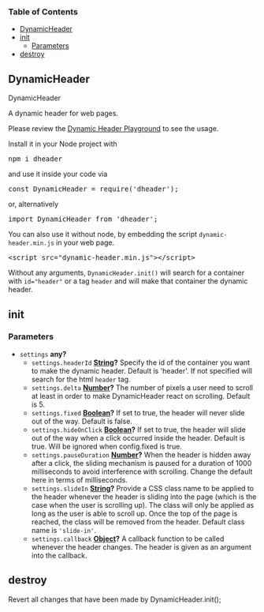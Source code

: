 <!-- Generated by documentation.js. Update this documentation by updating the source code. -->

### Table of Contents

-   [DynamicHeader][1]
-   [init][2]
    -   [Parameters][3]
-   [destroy][4]

## DynamicHeader

DynamicHeader

A dynamic header for web pages.

Please review the [Dynamic Header Playground][5] to see the usage.

Install it in your Node project with 

<pre>
npm i dheader
</pre>

and use it inside your code via 

<pre>
const DynamicHeader = require('dheader');
</pre>

or, alternatively 

<pre>
import DynamicHeader from 'dheader';
</pre>

You can also use it without node, by embedding the script <code>dynamic-header.min.js</code> in your web page.

<pre>
&lt;script src="dynamic-header.min.js">&lt;/script>
</pre> 

 Without any arguments, <code>DynamicHeader.init()</code> will search for a container
 with <code>id="header"</code> or a tag <code>header</code> and will make that container the dynamic header.

## init

### Parameters

-   `settings` **any?** 
    -   `settings.headerId` **[String][6]?** Specify the id of the container you want to make the dynamic header. Default is 'header'. If not specified will search for the html <code>header</code> tag.
    -   `settings.delta` **[Number][7]?**  The number of pixels a user need to scroll at least in order to make DynamicHeader react on scrolling. Default is 5.
    -   `settings.fixed` **[Boolean][8]?** If set to true, the header will never slide out of the way. Default is false.
    -   `settings.hideOnClick` **[Boolean][8]?** If set to true, the header will slide out of the way when a click occurred inside the header. Default is true. Will be ignored when config.fixed is true.
    -   `settings.pauseDuration` **[Number][7]?** When the header is hidden away after a click, the sliding mechanism is paused for a duration of 1000 milliseconds to avoid interference with scrolling. Change the default here in terms of milliseconds.
    -   `settings.slideIn` **[String][6]?** Provide a CSS class name to be applied to the header whenever the header is sliding into the page (which is the case when the user is scrolling up). The class will only be applied as long as the user is able to scroll up. Once the top of the page is reached, the class will be removed from the header. Default class name is <code>'slide-in'</code>.
    -   `settings.callback` **[Object][9]?** A callback function to be called whenever the header changes. The header is given as an argument into the callback.

## destroy

Revert all changes that have been made by DynamicHeader.init();

[1]: #dynamicheader

[2]: #init

[3]: #parameters

[4]: #destroy

[5]: https://htmlpreview.github.io/?https://github.com/ulfschneider/dynamic-header/blob/master/dynamic-header.html

[6]: https://developer.mozilla.org/docs/Web/JavaScript/Reference/Global_Objects/String

[7]: https://developer.mozilla.org/docs/Web/JavaScript/Reference/Global_Objects/Number

[8]: https://developer.mozilla.org/docs/Web/JavaScript/Reference/Global_Objects/Boolean

[9]: https://developer.mozilla.org/docs/Web/JavaScript/Reference/Global_Objects/Object
